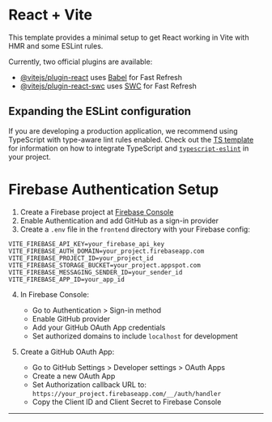 # React + Vite

This template provides a minimal setup to get React working in Vite with HMR and some ESLint rules.

Currently, two official plugins are available:

- [@vitejs/plugin-react](https://github.com/vitejs/vite-plugin-react/blob/main/packages/plugin-react) uses [Babel](https://babeljs.io/) for Fast Refresh
- [@vitejs/plugin-react-swc](https://github.com/vitejs/vite-plugin-react/blob/main/packages/plugin-react-swc) uses [SWC](https://swc.rs/) for Fast Refresh

## Expanding the ESLint configuration

If you are developing a production application, we recommend using TypeScript with type-aware lint rules enabled. Check out the [TS template](https://github.com/vitejs/vite/tree/main/packages/create-vite/template-react-ts) for information on how to integrate TypeScript and [`typescript-eslint`](https://typescript-eslint.io) in your project.

# Firebase Authentication Setup

1. Create a Firebase project at [Firebase Console](https://console.firebase.google.com/)
2. Enable Authentication and add GitHub as a sign-in provider
3. Create a `.env` file in the `frontend` directory with your Firebase config:

```
VITE_FIREBASE_API_KEY=your_firebase_api_key
VITE_FIREBASE_AUTH_DOMAIN=your_project.firebaseapp.com
VITE_FIREBASE_PROJECT_ID=your_project_id
VITE_FIREBASE_STORAGE_BUCKET=your_project.appspot.com
VITE_FIREBASE_MESSAGING_SENDER_ID=your_sender_id
VITE_FIREBASE_APP_ID=your_app_id
```

4. In Firebase Console:
   - Go to Authentication > Sign-in method
   - Enable GitHub provider
   - Add your GitHub OAuth App credentials
   - Set authorized domains to include `localhost` for development

5. Create a GitHub OAuth App:
   - Go to GitHub Settings > Developer settings > OAuth Apps
   - Create a new OAuth App
   - Set Authorization callback URL to: `https://your_project.firebaseapp.com/__/auth/handler`
   - Copy the Client ID and Client Secret to Firebase Console

---
